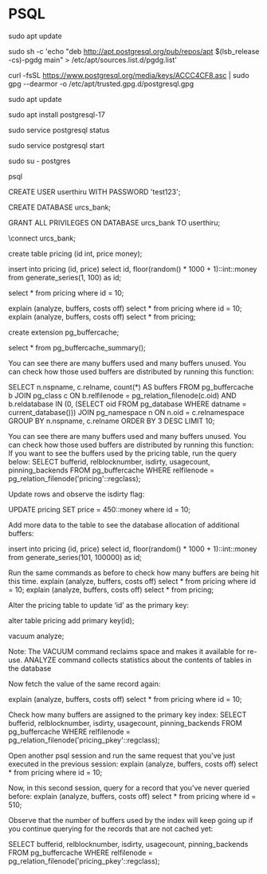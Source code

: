 # PSQL

sudo apt update

sudo sh -c 'echo "deb http://apt.postgresql.org/pub/repos/apt $(lsb_release -cs)-pgdg main" > /etc/apt/sources.list.d/pgdg.list'

curl -fsSL https://www.postgresql.org/media/keys/ACCC4CF8.asc | sudo gpg --dearmor -o /etc/apt/trusted.gpg.d/postgresql.gpg

sudo apt update

sudo apt install postgresql-17

sudo service postgresql status

sudo service postgresql start

sudo su - postgres

psql

CREATE USER userthiru WITH PASSWORD 'test123';

CREATE DATABASE urcs_bank;

GRANT ALL PRIVILEGES ON DATABASE urcs_bank TO userthiru;

\connect urcs_bank;

create table pricing (id int, price money);

insert into pricing (id, price)
select id, floor(random() * 1000 + 1)::int::money
from generate_series(1, 100) as id;

select * from pricing where id = 10;

explain (analyze, buffers, costs off) select * from pricing where id = 10;
explain (analyze, buffers, costs off) select * from pricing;

create extension pg_buffercache;

select * from pg_buffercache_summary();

You can see there are many buffers used and many buffers unused. You can check how those used
buffers are distributed by running this function:

SELECT n.nspname, c.relname, count(*) AS buffers
FROM pg_buffercache b JOIN pg_class c
ON b.relfilenode = pg_relation_filenode(c.oid) AND
b.reldatabase IN (0, (SELECT oid FROM pg_database
WHERE datname = current_database()))
JOIN pg_namespace n ON n.oid = c.relnamespace
GROUP BY n.nspname, c.relname
ORDER BY 3 DESC
LIMIT 10;

You can see there are many buffers used and many buffers unused. You can check how those used
buffers are distributed by running this function:
If you want to see the buffers used by the pricing table, run the query below:
SELECT bufferid,
relblocknumber,
isdirty,
usagecount,
pinning_backends
FROM pg_buffercache
WHERE relfilenode = pg_relation_filenode('pricing'::regclass);

Update rows and observe the isdirty flag:

UPDATE pricing SET price = 450::money where id = 10;

Add more data to the table to see the database allocation of additional buffers:

insert into pricing (id, price)
select id, floor(random() * 1000 + 1)::int::money
from generate_series(101, 100000) as id;

Run the same commands as before to check how many buffers are being hit this time.
explain (analyze, buffers, costs off) select * from pricing where id = 10;
explain (analyze, buffers, costs off) select * from pricing;

Alter the pricing table to update ‘id’ as the primary key:

alter table pricing add primary key(id);

vacuum analyze;

Note: The VACUUM command reclaims space and makes it available for re-use. ANALYZE command collects
statistics about the contents of tables in the database

Now fetch the value of the same record again:

explain (analyze, buffers, costs off) select * from pricing where id = 10;

Check how many buffers are assigned to the primary key index:
SELECT bufferid,
relblocknumber,
isdirty,
usagecount,
pinning_backends
FROM pg_buffercache
WHERE relfilenode = pg_relation_filenode('pricing_pkey'::regclass);

Open another psql session and run the same request that you've just executed in the previous
session:
explain (analyze, buffers, costs off) select * from pricing where id = 10;

Now, in this second session, query for a record that you've never queried before:
explain (analyze, buffers, costs off) select * from pricing where id = 510;

Observe that the number of buffers used by the index will keep going up if you continue querying for
the records that are not cached yet:

SELECT bufferid,
relblocknumber,
isdirty,
usagecount,
pinning_backends
FROM pg_buffercache
WHERE relfilenode = pg_relation_filenode('pricing_pkey'::regclass);

